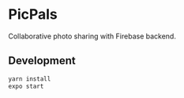 # PicPals

Collaborative photo sharing with Firebase backend.

## Development

```bash
yarn install
expo start
```
